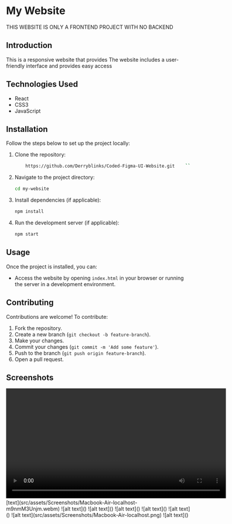 # My Website

THIS WEBSITE IS ONLY A FRONTEND PROJECT WITH NO BACKEND

## Introduction

This is a responsive website that provides The website includes a user-friendly interface and provides easy access


## Technologies Used

- React
- CSS3 
- JavaScript 


## Installation

Follow the steps below to set up the project locally:

1. Clone the repository:
    ```bash
        https://github.com/Derryblinks/Coded-Figma-UI-Website.git    ```

2. Navigate to the project directory:
    ```bash
    cd my-website
    ```

3. Install dependencies (if applicable):
    ```bash
    npm install
    ```

4. Run the development server (if applicable):
    ```bash
    npm start
    ```

## Usage

Once the project is installed, you can:

- Access the website by opening `index.html` in your browser or running the server in a development environment.


## Contributing

Contributions are welcome! To contribute:

1. Fork the repository.
2. Create a new branch (`git checkout -b feature-branch`).
3. Make your changes.
4. Commit your changes (`git commit -m 'Add some feature'`).
5. Push to the branch (`git push origin feature-branch`).
6. Open a pull request.



## Screenshots
<video width="600" controls>
  <source src="C:\Users\dboateng089\Downloads\REACT TUTORIALS\ReactTrials\my-app\src\assets\Screenshots\Macbook-Air-localhost-m9nmM3Unjm.webm" type="video/webm">
  Your browser does not support the video tag.
</video>
[text](src/assets/Screenshots/Macbook-Air-localhost-m9nmM3Unjm.webm)
![alt text](<src/assets/Screenshots/Macbook-Air-localhost (1).png>)
![alt text](<src/assets/Screenshots/Macbook-Air-localhost (2).png>)
![alt text](<src/assets/Screenshots/Macbook-Air-localhost (3).png>)
![alt text](<src/assets/Screenshots/Macbook-Air-localhost (4).png>)
![alt text](<src/assets/Screenshots/Macbook-Air-localhost (5).png>)
![alt text](src/assets/Screenshots/Macbook-Air-localhost.png)
![alt text](<src/assets/Screenshots/Screenshot on3.png>)

